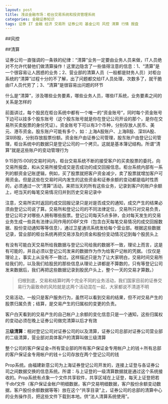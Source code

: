 ```yaml
---
layout: post
title: 浅谈金融市场：柜台交易系统和投资管理系统
categories: 金融证券知识
tags: 证券 IT 金融 经济 交易所 证券公司 基金公司 风控 清算 行情 报盘
---
```


##风控



##清算

证券公司一直强调的一条铁的纪律：“清算”业务一定要由业务人员来做，IT人员绝对不允许代替他们做清算操作！这里边隐含了一些值得注意的信息：1、“清算”是一个很容易让人困惑的业务；2、营业部的清算人员（一般都是财务人员）对柜台系统的“清算”过程十分的不了解，出了问题都交给IT人员处理，次数多了，就干脆由IT人员代劳了；3、“清算”是很容易出问题的环节

什么是“清算”，涉及哪些业务要素，哪些业务人员，哪些IT系统，业务要素之间的关系是怎样的

前面讲过，每个股民在柜台系统中都有一个唯一的“资金账号”，同时每个资金账号下边可以挂多个股东账号（这个股东账号就是你在登记公司开设的那个，是你在交易所买卖股票的身份凭证）。资金账号下可以有3个币种，分别存放人民币、美元、港币资金。股东账户可能有多个，如：上海A股账户、上海B股、深圳A股、深圳B股，分别存放股票份额。资金账户由证券公司管理，股东账户由登记公司管理，柜台系统中的数据只是登记公司的一个拷贝。这就是基本簿记结构。所谓“清算”就是这些账户的变动管理行为

9:15到15:00的交易时间内，柜台交易系统不断的接受客户的买卖股票的委托，向交易所报盘，和从交易所接受成交是否成功的成交回报信息。柜台系统内部有一系列的额资金记账逻辑，例如，买了股票就把客户资金减少，卖了股票就增加客户可用资金。但是这些在交易时间内发生的这些资金和证券余额的变动都是临时性质的，必须通过一次“清算”活动，来把当天的所有这些业务，记录到客户的账户余额上，吧当天的每笔交易情况归并到历史交易记录中

注意，交易所实时返回的成交回报记录只是对是否成交的通知，成交产生的结果必须由登记公司说了算。交易所和登记公司的不同法律定位，交易所只对交易负责，登记公司才对哪些人拥有哪些股票。登记公司每天5点多钟，会对每天发生的交易业务生成一些具有法律认同作用的DBF文件（包含白天每笔交易情况的成交回报数据、股份变动通知等等信息），通过卫星通讯系统发给每个营业部。根据这些数据记录，营业部的柜台系统再把交易涉及的资金和股份变动情况记到每个股民头上

有没有可能白天交易所给我数据与登记公司给我的数据不一致，理论上而言，这是有可能的，并且必须以登记公司发来的数据作为作为给客户记帐的凭据。（仅仅是理论上，事实上从没有不一致过。这样描述只是为了让大家明白，交易时间交易所给我们的，以及我们给股民的那些信息从理论上讲都是不算数的，只有等登记公司发来数据后，我们再把这些数据记录到股民户头上，整个一天的交易才算数。）

>归根到底，交易和结算时两个完全不同的业务活动，我们国家目前的证券交易行为最致命的风险就是这两个活动混在一起，大家都说不清道不明

交易活动，一般只是客户服务行为，虽然可以看到交易的结果，但不对交易产生的股票归属负责；结算，是交易产生的归属权的变更的负责。

客户白天看到的交易产生的自己帐户上余额的变化信息只是一个通知，这些归属权的变动必须在晚上证券公司做完清算以后才有效

**三级清算**：相对登记公司对证券公司的以及清算，证券公司总部对证券公司营业部的二级清算，营业部对具体客户的清算叫做三级清算

整个公司的客户保证金=所有营业部的所有客户保证金专用帐户上的钱＋所有总部的客户保证金专用帐户的钱＋公司存放在两个登记公司的钱

Prop系统。由福建新意公司为上海证券登记公司开发的，连接上证登与各证券公司之间数据交换的信息系统。所谓：与上证登的一级清算数据就是通过这个系统接收的。Prop系统有点象一个文件共享软件，共享区域在上证登，每天上证登把若干dbf文件（客户保证金帐户明细数据，客户交易明细数据，客户股份余额变动数据，客户股份余额数据等等）放在这个“共享目录”上，证券公司的总部的清算中心的业务操作员，把这些文件下载到本地。供“法人清算系统使用”。

